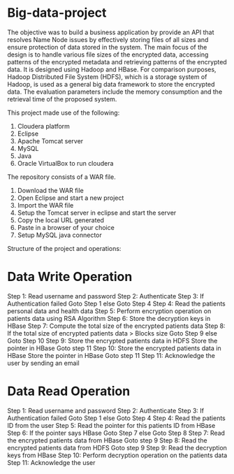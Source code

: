 # Big-data-project
The objective was to build a business application by provide an API that resolves Name Node issues by effectively storing files of all sizes and ensure protection of data stored in the system. The main focus of the design is to handle various file sizes of the encrypted data, accessing patterns of the encrypted metadata and retrieving patterns of the encrypted data. It is designed using Hadoop and HBase. For comparison purposes, Hadoop Distributed File System (HDFS), which is a storage system of Hadoop, is used as a general big data framework to store the encrypted data. The evaluation parameters include the memory consumption and the retrieval time of the proposed system.

This project made use of the following:
1. Cloudera platform
2. Eclipse
3. Apache Tomcat server
4. MySQL
5. Java
6. Oracle VirtualBox to run cloudera 

The repository consists of a WAR file. 

1. Download the WAR file
2. Open Eclipse and start a new project
3. Import the WAR file
4. Setup the Tomcat server in eclipse and start the server
5. Copy the local URL generated
6. Paste in a browser of your choice
7. Setup MySQL java connector

Structure of the project and operations:

Data Write Operation
====================
Step 1: Read username and password
Step 2: Authenticate
Step 3: If Authentication failed
		Goto Step 1
	else 
		Goto Step 4
Step 4: Read the patients personal data and health data
Step 5: Perform encryption operation on patients data using RSA Algorithm 
Step 6: Store the decryption keys in HBase
Step 7: Compute the total size of the encrypted patients data
Step 8: If the total size of encrypted patients data > Blocks size
		Goto Step 9
	else 
		Goto Step 10
Step 9: Store the encrypted patients data in HDFS
	Store the pointer in HBase
	Goto step 11
Step 10: Store the encrypted patients data in HBase
  	 Store the pointer in HBase
	 Goto step 11
Step 11: Acknowledge the user by sending an email


Data Read Operation
===================
Step 1: Read username and password
Step 2: Authenticate
Step 3: If Authentication failed
		Goto Step 1
	else 
		Goto Step 4
Step 4: Read the patients ID from the user
Step 5: Read the pointer for this patients ID from HBase
Step 6: If the pointer says HBase
		Goto Step 7
	else 
		Goto Step 8
Step 7: Read the encrypted patients data from HBase
	Goto step 9
Step 8: Read the encrypted patients data from HDFS
	Goto step 9
Step 9: Read the decryption keys from HBase
Step 10: Perform decryption operation on the patients data
Step 11: Acknowledge the user

